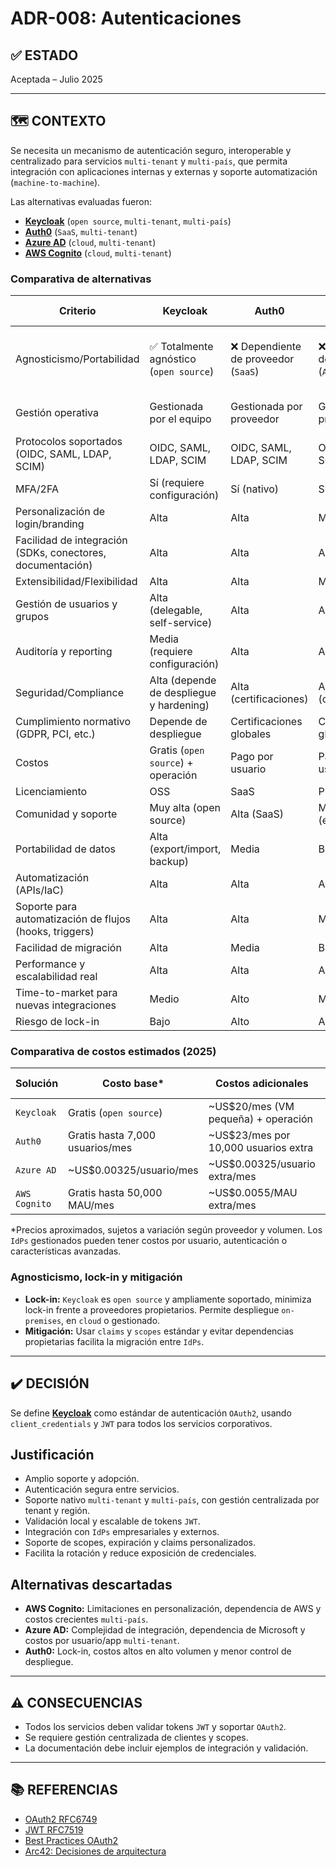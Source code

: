 # ADR-008: Autenticaciones

## ✅ ESTADO

Aceptada – Julio 2025

---

## 🗺️ CONTEXTO

Se necesita un mecanismo de autenticación seguro, interoperable y centralizado para servicios `multi-tenant` y `multi-país`, que permita integración con aplicaciones internas y externas y soporte automatización (`machine-to-machine`).

Las alternativas evaluadas fueron:

- **[Keycloak](https://www.keycloak.org/)** (`open source`, `multi-tenant`, `multi-país`)
- **[Auth0](https://auth0.com/)** (`SaaS`, `multi-tenant`)
- **[Azure AD](https://azure.microsoft.com/en-us/services/active-directory/)** (`cloud`, `multi-tenant`)
- **[AWS Cognito](https://aws.amazon.com/cognito/)** (`cloud`, `multi-tenant`)

### Comparativa de alternativas

| Criterio                        | Keycloak | Auth0 | Azure AD | AWS Cognito |
|---------------------------------|----------|-------|----------|-------------|
| Agnosticismo/Portabilidad       | ✅ Totalmente agnóstico (`open source`) | ❌ Dependiente de proveedor (`SaaS`) | ❌ Dependiente de proveedor (`Azure`) | ❌ Dependiente de proveedor (`AWS`) |
| Gestión operativa               | Gestionada por el equipo | Gestionada por proveedor | Gestionada por proveedor | Gestionada por proveedor |
| Protocolos soportados (OIDC, SAML, LDAP, SCIM) | OIDC, SAML, LDAP, SCIM | OIDC, SAML, LDAP, SCIM | OIDC, SAML, SCIM | OIDC, SAML (limitado) |
| MFA/2FA                         | Sí (requiere configuración) | Sí (nativo) | Sí (nativo) | Sí (limitado) |
| Personalización de login/branding| Alta | Alta | Media | Baja |
| Facilidad de integración (SDKs, conectores, documentación) | Alta | Alta | Alta | Media |
| Extensibilidad/Flexibilidad     | Alta | Alta | Media | Baja |
| Gestión de usuarios y grupos    | Alta (delegable, self-service) | Alta | Alta | Media |
| Auditoría y reporting           | Media (requiere configuración) | Alta | Alta | Media |
| Seguridad/Compliance            | Alta (depende de despliegue y hardening) | Alta (certificaciones) | Alta (certificaciones) | Media |
| Cumplimiento normativo (GDPR, PCI, etc.) | Depende de despliegue | Certificaciones globales | Certificaciones globales | Limitado |
| Costos                          | Gratis (`open source`) + operación | Pago por usuario | Pago por usuario | Pago por usuario |
| Licenciamiento                  | OSS | SaaS | Propietario | Propietario |
| Comunidad y soporte             | Muy alta (open source) | Alta (SaaS) | Muy alta (enterprise) | Media |
| Portabilidad de datos           | Alta (export/import, backup) | Media | Baja | Baja |
| Automatización (APIs/IaC)       | Alta | Alta | Alta | Media |
| Soporte para automatización de flujos (hooks, triggers) | Alta | Alta | Media | Baja |
| Facilidad de migración          | Alta | Media | Baja | Baja |
| Performance y escalabilidad real| Alta | Alta | Alta | Media |
| Time-to-market para nuevas integraciones | Medio | Alto | Medio | Bajo |
| Riesgo de lock-in               | Bajo | Alto | Alto | Alto |

### Comparativa de costos estimados (2025)

| Solución        | Costo base*         | Costos adicionales                | Infraestructura propia |
|-----------------|---------------------|-----------------------------------|-----------------------|
| `Keycloak`        | Gratis (`open source`)| ~US$20/mes (VM pequeña) + operación| Sí                    |
| `Auth0`           | Gratis hasta 7,000 usuarios/mes | ~US$23/mes por 10,000 usuarios extra | No           |
| `Azure AD`        | ~US$0.00325/usuario/mes | ~US$0.00325/usuario extra/mes | No                |
| `AWS Cognito`     | Gratis hasta 50,000 MAU/mes | ~US$0.0055/MAU extra/mes | No            |

*Precios aproximados, sujetos a variación según proveedor y volumen. Los `IdPs` gestionados pueden tener costos por usuario, autenticación o características avanzadas.

### Agnosticismo, lock-in y mitigación

- **Lock-in:** `Keycloak` es `open source` y ampliamente soportado, minimiza lock-in frente a proveedores propietarios. Permite despliegue `on-premises`, en `cloud` o gestionado.
- **Mitigación:** Usar `claims` y `scopes` estándar y evitar dependencias propietarias facilita la migración entre `IdPs`.

---

## ✔️ DECISIÓN

Se define **[Keycloak](https://www.keycloak.org/)** como estándar de autenticación `OAuth2`, usando `client_credentials` y `JWT` para todos los servicios corporativos.

## Justificación

- Amplio soporte y adopción.
- Autenticación segura entre servicios.
- Soporte nativo `multi-tenant` y `multi-país`, con gestión centralizada por tenant y región.
- Validación local y escalable de tokens `JWT`.
- Integración con `IdPs` empresariales y externos.
- Soporte de scopes, expiración y claims personalizados.
- Facilita la rotación y reduce exposición de credenciales.

## Alternativas descartadas

- **AWS Cognito:** Limitaciones en personalización, dependencia de AWS y costos crecientes `multi-país`.
- **Azure AD:** Complejidad de integración, dependencia de Microsoft y costos por usuario/app `multi-tenant`.
- **Auth0:** Lock-in, costos altos en alto volumen y menor control de despliegue.

---

## ⚠️ CONSECUENCIAS

- Todos los servicios deben validar tokens `JWT` y soportar `OAuth2`.
- Se requiere gestión centralizada de clientes y scopes.
- La documentación debe incluir ejemplos de integración y validación.

---

## 📚 REFERENCIAS

- [OAuth2 RFC6749](https://datatracker.ietf.org/doc/html/rfc6749)
- [JWT RFC7519](https://datatracker.ietf.org/doc/html/rfc7519)
- [Best Practices OAuth2](https://oauth.net/2/grant-types/client-credentials/)
- [Arc42: Decisiones de arquitectura](https://arc42.org/decision/)
